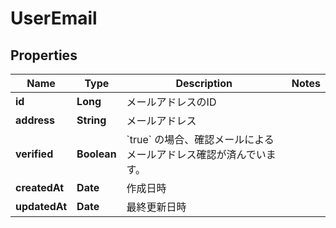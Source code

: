 

# UserEmail


## Properties

| Name | Type | Description | Notes |
|------------ | ------------- | ------------- | -------------|
|**id** | **Long** | メールアドレスのID |  |
|**address** | **String** | メールアドレス |  |
|**verified** | **Boolean** | &#x60;true&#x60; の場合、確認メールによるメールアドレス確認が済んでいます。 |  |
|**createdAt** | **Date** | 作成日時 |  |
|**updatedAt** | **Date** | 最終更新日時 |  |




